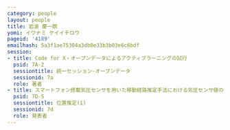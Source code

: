 ```yaml
---
category: people
layout: people
title: 岩波 慶一朗
yomi: イワナミ ケイイチロウ
pageid: '4189'
emailhash: 5a3f1ae75304a3db0e33b3b03e6c6bdf
session:
- title: Code for X・オープンデータによるアクティブラーニングの試行
  psid: 7A-2
  sessiontitle: 統一セッション-オープンデータ
  sessionid: 7a
  role: 著者
- title: スマートフォン搭載気圧センサを用いた移動経路推定手法における気圧センサ値の評価と補正手法の検討
  psid: 7D-5
  sessiontitle: 位置推定(1)
  sessionid: 7d
  role: 発表者
---
```

